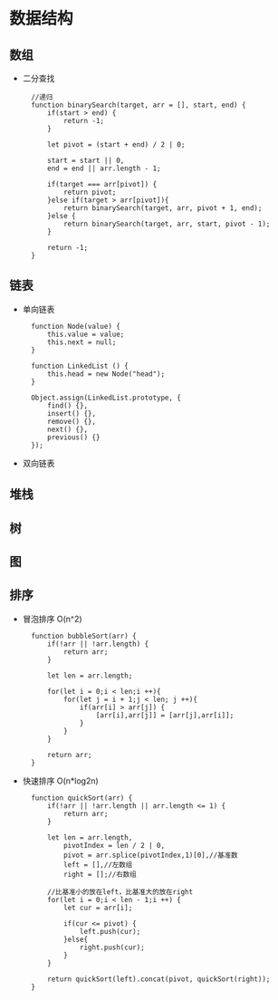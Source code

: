 # 数据结构

## 数组
- 二分查找

        //递归
        function binarySearch(target, arr = [], start, end) {
            if(start > end) {
                return -1;
            }

            let pivot = (start + end) / 2 | 0;

            start = start || 0,
            end = end || arr.length - 1;

            if(target === arr[pivot]) {
                return pivot;
            }else if(target > arr[pivot]){
                return binarySearch(target, arr, pivot + 1, end);
            }else {
                return binarySearch(target, arr, start, pivot - 1);
            }

            return -1;
        }

## 链表
- 单向链表

        function Node(value) {
            this.value = value;
            this.next = null;
        }

        function LinkedList () {
            this.head = new Node("head");
        }

        Object.assign(LinkedList.prototype, {
            find() {},
            insert() {},
            remove() {},
            next() {},
            previous() {}
        });

- 双向链表

    
## 堆栈

## 树

## 图

## 排序
- 冒泡排序 O(n^2)

        function bubbleSort(arr) {
            if(!arr || !arr.length) {
                return arr;
            }

            let len = arr.length;        

            for(let i = 0;i < len;i ++){
                for(let j = i + 1;j < len; j ++){
                    if(arr[i] > arr[j]) {
                        [arr[i],arr[j]] = [arr[j],arr[i]];
                    }
                }
            }

            return arr;
        }

- 快速排序 O(n*log2n)

        function quickSort(arr) {
            if(!arr || !arr.length || arr.length <= 1) {
                return arr;
            }

            let len = arr.length,
                pivotIndex = len / 2 | 0,
                pivot = arr.splice(pivotIndex,1)[0],//基准数
                left = [],//左数组
                right = [];//右数组

            //比基准小的放在left，比基准大的放在right
            for(let i = 0;i < len - 1;i ++) {
                let cur = arr[i];

                if(cur <= pivot) {
                    left.push(cur);
                }else{
                    right.push(cur);
                }
            }

            return quickSort(left).concat(pivot, quickSort(right));
        }